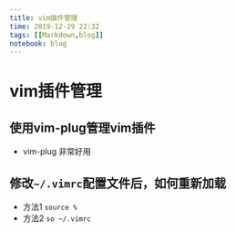 ```yaml
---
title: vim插件管理
time: 2019-12-29 22:32
tags: [[Markdown,blog]]
notebook: blog
---
```


# vim插件管理

## 使用vim-plug管理vim插件

- vim-plug 非常好用

## 修改`~/.vimrc`配置文件后，如何重新加载

- 方法1 `source %`
- 方法2 `so ~/.vimrc`

